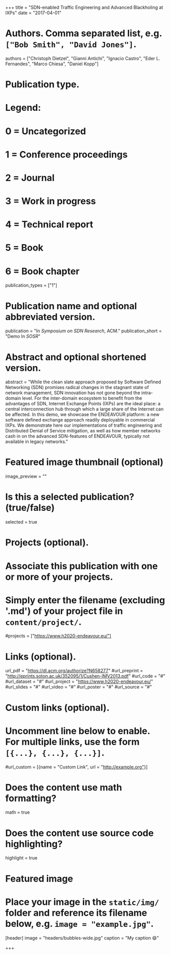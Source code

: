 +++
title = "SDN-enabled Traffic Engineering and Advanced Blackholing at IXPs"
date = "2017-04-01"

# Authors. Comma separated list, e.g. `["Bob Smith", "David Jones"]`.
authors = ["Christoph Dietzel", "Gianni Antichi", "Ignacio Castro", "Eder L. Fernandes", "Marco Chiesa", "Daniel Kopp"]

# Publication type.
# Legend:
# 0 = Uncategorized
# 1 = Conference proceedings
# 2 = Journal
# 3 = Work in progress
# 4 = Technical report
# 5 = Book
# 6 = Book chapter
publication_types = ["1"]

# Publication name and optional abbreviated version.
publication = "In *Symposium on SDN Research*, ACM."
publication_short = "Demo In *SOSR*"

# Abstract and optional shortened version.
abstract = "While the clean slate approach proposed by Software Defined Networking (SDN) promises radical changes in the stagnant state of network management, SDN innovation has not gone beyond the intra-domain level. For the inter-domain ecosystem to benefit from the advantages of SDN, Internet Exchange Points (IXPs) are the ideal place: a central interconnection hub through which a large share of the Internet can be affected. In this demo, we showcase the ENDEAVOUR platform: a new software defined exchange approach readily deployable in commercial IXPs. We demonstrate here our implementations of traffic engineering and Distributed Denial of Service mitigation, as well as how member networks cash in on the advanced SDN-features of ENDEAVOUR, typically not available in legacy networks."

# Featured image thumbnail (optional)
image_preview = ""

# Is this a selected publication? (true/false)
selected = true

# Projects (optional).
#   Associate this publication with one or more of your projects.
#   Simply enter the filename (excluding '.md') of your project file in `content/project/`.
#projects = ["https://www.h2020-endeavour.eu/"]

# Links (optional).
url_pdf = "https://dl.acm.org/authorize?N658277"
#url_preprint = "http://eprints.soton.ac.uk/352095/1/Cushen-IMV2013.pdf"
#url_code = "#"
#url_dataset = "#"
#url_project = "https://www.h2020-endeavour.eu/"
#url_slides = "#"
#url_video = "#"
#url_poster = "#"
#url_source = "#"

# Custom links (optional).
#   Uncomment line below to enable. For multiple links, use the form `[{...}, {...}, {...}]`.
#url_custom = [{name = "Custom Link", url = "http://example.org"}]

# Does the content use math formatting?
math = true

# Does the content use source code highlighting?
highlight = true

# Featured image
# Place your image in the `static/img/` folder and reference its filename below, e.g. `image = "example.jpg"`.
[header]
image = "headers/bubbles-wide.jpg"
caption = "My caption :smile:"

+++

